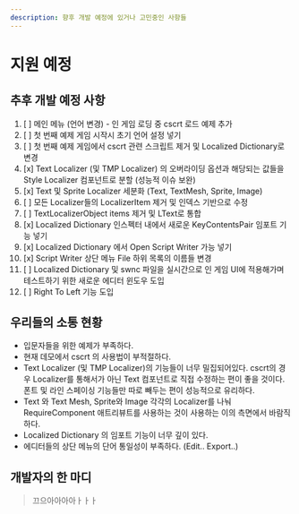 ```yaml
---
description: 향후 개발 예정에 있거나 고민중인 사항들
---
```


# 지원 예정

## 추후 개발 예정 사항

1. [ ] 메인 메뉴 \(언어 변경\) - 인 게임 로딩 중 cscrt 로드 예제 추가
2. [ ] 첫 번째 예제 게임 시작시 초기 언어 설정 넣기
3. [ ] 첫 번째 예제 게임에서 cscrt 관련 스크립트 제거 및 Localized Dictionary로 변경
4. [x] Text Localizer \(및 TMP Localizer\) 의 오버라이딩 옵션과 해당되는 값들을 Style Localizer 컴포넌트로 분할 \(성능적 이슈 보완\)
5. [x] Text 및 Sprite Localizer 세분화 \(Text, TextMesh, Sprite, Image\)
6. [ ] 모든 Localizer들의 LocalizerItem 제거 및 인덱스 기반으로 수정
7. [ ] TextLocalizerObject items 제거 및 LText로 통합
8. [x] Localized Dictionary 인스펙터 내에서 새로운 KeyContentsPair 임포트 기능 넣기
9. [x] Localized Dictionary 에서 Open Script Writer 가능 넣기
10. [x] Script Writer 상단 메뉴 File 하위 목록의 이름들 변경
11. [ ] Localized Dictionary 및 swnc 파일을 실시간으로 인 게임 UI에 적용해가며 테스트하기 위한 새로운 에디터 윈도우 도입
12. [ ] Right To Left 기능 도입

## 우리들의 소통 현황

* 입문자들을 위한 예제가 부족하다.
* 현재 데모에서 cscrt 의 사용법이 부적절하다.
* Text Localizer \(및 TMP Localizer\)의 기능들이 너무 밀집되어있다. cscrt의 경우 Localizer를 통해서가 아닌 Text 컴포넌트로 직접 수정하는 편이 좋을 것이다. 폰트 및 라인 스페이싱 기능들만 따로 빼두는 편이 성능적으로 유리하다.
* Text 와 Text Mesh, Sprite와 Image 각각의 Localizer를 나눠 RequireComponent 애트리뷰트를 사용하는 것이 사용하는 이의 측면에서 바람직하다.
* Localized Dictionary 의 임포트 기능이 너무 깊이 있다.
* 에디터들의 상단 메뉴의 단어 통일성이 부족하다. \(Edit.. Export..\)

## 개발자의 한 마디

> 끄으아아아아ㅏㅏㅏ



